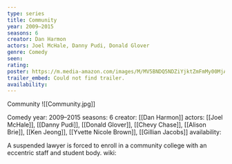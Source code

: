 ```yaml
---
type: series
title: Community
year: 2009–2015
seasons: 6
creator: Dan Harmon
actors: Joel McHale, Danny Pudi, Donald Glover
genre: Comedy
seen:
rating: 
poster: https://m.media-amazon.com/images/M/MV5BNDQ5NDZiYjktZmFmMy00MjAxLTk1MDktOGZjYTY5YTE1ODdmXkEyXkFqcGdeQXVyNjcwMzEzMTU@._V1_SX300.jpg
trailer_embed: Could not find trailer.
availability:
---
```

Community
![[Community.jpg]]

Comedy
year: 2009–2015
seasons: 6
creator: [[Dan Harmon]]
actors: [[Joel McHale]], [[Danny Pudi]], [[Donald Glover]], [[Chevy Chase]], [[Alison Brie]], [[Ken Jeong]], [[Yvette Nicole Brown]], [[Gillian Jacobs]]
availability:

A suspended lawyer is forced to enroll in a community college with an eccentric staff and student body.
wiki: 


